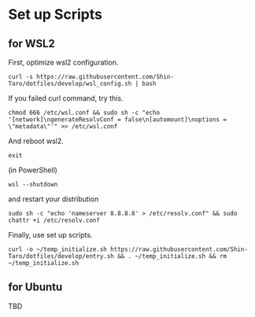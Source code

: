 # Set up Scripts

## for WSL2

First, optimize wsl2 configuration.

```
curl -s https://raw.githubusercontent.com/Shin-Taro/dotfiles/develop/wsl_config.sh | bash
```

If you failed curl command, try this.

```
chmod 666 /etc/wsl.conf && sudo sh -c "echo '[network]\ngenerateResolvConf = false\n[automount]\noptions = \"metadata\"'" >> /etc/wsl.conf
```

And reboot wsl2.

```
exit
```

(in PowerShell)

```
wsl --shutdown
```

and restart your distribution

```
sudo sh -c "echo 'nameserver 8.8.8.8' > /etc/resolv.conf" && sudo chattr +i /etc/resolv.conf
```

Finally, use set up scripts.

```
curl -o ~/temp_initialize.sh https://raw.githubusercontent.com/Shin-Taro/dotfiles/develop/entry.sh && . ~/temp_initialize.sh && rm ~/temp_initialize.sh
```

## for Ubuntu

TBD
